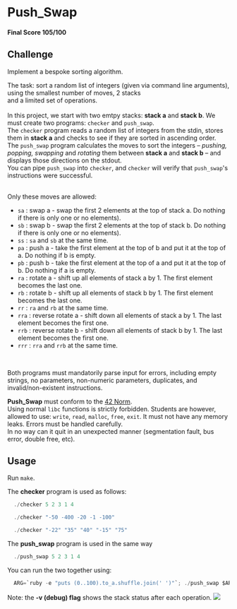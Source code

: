 # Push_Swap

#### Final Score 105/100

## Challenge

Implement a bespoke sorting algorithm. <br />

The task: sort a random list of integers (given via command line arguments), using the smallest number of moves, 2 stacks <br />
and a limited set of operations. <br />
<br />
In this project, we start with two emtpy stacks: **stack a** and **stack b**. We must create two programs: ```checker``` and ```push_swap```. <br />
The ```checker``` program reads a random list of integers from the stdin, stores them in **stack a** and checks to see
if they are sorted in ascending order. <br />
The ```push_swap``` program calculates the moves to sort the integers – *pushing, popping, swapping* and *rotating* 
them between **stack a** and **stack b** – and displays those directions on the stdout. <br />
You can pipe ```push_swap``` into ```checker```, and ```checker``` will verify that ```push_swap```'s instructions were successful. 
<br />
<br /> 

Only these moves are allowed:
- `sa` : swap a - swap the first 2 elements at the top of stack a. Do nothing if there is only one or no elements).
- `sb` : swap b - swap the first 2 elements at the top of stack b. Do nothing if there is only one or no elements).
- `ss` : `sa` and `sb` at the same time.
- `pa` : push a - take the first element at the top of b and put it at the top of a. Do
nothing if b is empty.
- `pb` : push b - take the first element at the top of a and put it at the top of b. Do
nothing if a is empty.
- `ra` : rotate a - shift up all elements of stack a by 1. The first element becomes
the last one.
- `rb` : rotate b - shift up all elements of stack b by 1. The first element becomes the last one.
- `rr` : `ra` and `rb` at the same time.
- `rra` : reverse rotate a - shift down all elements of stack a by 1. The last element becomes the first one.
- `rrb` : reverse rotate b - shift down all elements of stack b by 1. The last element becomes the first one.
- `rrr` : `rra` and `rrb` at the same time.
<br />

Both programs must mandatorily parse input for errors, including empty strings, no parameters, 
non-numeric parameters, duplicates, and invalid/non-existent instructions.

**Push_Swap** must conform to the [42 Norm](https://cdn.intra.42.fr/pdf/pdf/960/norme.en.pdf). <br />
Using normal ```libc``` functions is strictly forbidden. Students are however, allowed to use: ```write```, ```read```, ```malloc```, ```free```, ```exit```. 
It must not have any memory leaks. Errors must be handled carefully. <br />
In no way can it quit in an unexpected manner (segmentation fault, bus error, double free, etc).

## Usage
Run ```make```.

The **checker** program is used as follows:
```c
  ./checker 5 2 3 1 4
```
```c
  ./checker "-50 -400 -20 -1 -100"
```
```c
  ./checker "-22" "35" "40" "-15" "75"
```

The **push_swap** program is used in the same way
```c
  ./push_swap 5 2 3 1 4
```

You can run the two together using:
```c
  ARG=`ruby -e "puts (0..100).to_a.shuffle.join(' ')"`; ./push_swap $ARG | ./checker -v $ARG
```
Note: the **-v (debug) flag** shows the stack status after each operation. 
![](.Users/aschukin/Desktop/visualizer.gif)
